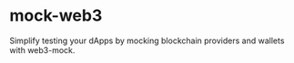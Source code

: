 # mock-web3
Simplify testing your dApps by mocking blockchain providers and wallets with web3-mock.
